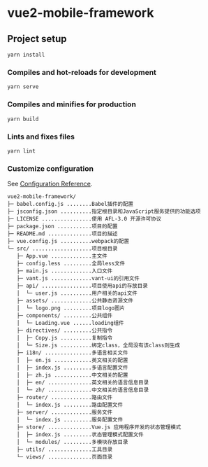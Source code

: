 # vue2-mobile-framework

## Project setup
```
yarn install
```

### Compiles and hot-reloads for development
```
yarn serve
```

### Compiles and minifies for production
```
yarn build
```

### Lints and fixes files
```
yarn lint
```

### Customize configuration
See [Configuration Reference](https://cli.vuejs.org/config/).

```
vue2-mobile-framework/
├─ babel.config.js ........Babel插件的配置
├─ jsconfig.json ..........指定根目录和JavaScript服务提供的功能选项
├─ LICENSE ................使用 AFL-3.0 开源许可协议
├─ package.json ...........项目的配置
├─ README.md ..............项目的描述
├─ vue.config.js ..........webpack的配置
└─ src/ ...................项目根目录
   ├─ App.vue .............主文件
   ├─ config.less .........全局less文件
   ├─ main.js .............入口文件
   ├─ vant.js .............vant-ui的引用文件
   ├─ api/ ................项目使用api的存放目录
   │  └─ user.js ..........用户相关的api文件
   ├─ assets/ .............公共静态资源文件
   │  └─ logo.png .........项目logo图片
   ├─ components/ .........公共组件
   │  └─ Loading.vue ......loading组件
   ├─ directives/ .........公共指令
   │  ├─ Copy.js ..........复制指令
   │  └─ Size.js ..........绑定class，全局没有该class则生成
   ├─ i18n/ ...............多语言相关文件
   │  ├─ en.js ............英文相关的配置
   │  ├─ index.js .........多语言配置文件
   │  ├─ zh.js ............中文相关的配置
   │  ├─ en/ ..............英文相关的语言信息目录
   │  └─ zh/ ..............中文相关的语言信息目录
   ├─ router/ .............路由文件
   │  └─ index.js .........路由配置文件
   ├─ server/ .............服务文件
   │  └─ index.js .........服务配置文件
   ├─ store/ ..............Vue.js 应用程序开发的状态管理模式
   │  ├─ index.js .........状态管理模式配置文件
   │  └─ modules/ .........多模块存放目录
   ├─ utils/ ..............工具目录
   └─ views/ ..............页面目录
```
